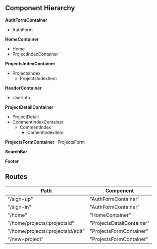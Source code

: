 ## Component Hierarchy

**AuthFormContainer**
 - AuthForm

**HomeContainer**
  - Home
  - ProjectIndexContainer

**ProjectsIndexContainer**
  - ProjectsIndex
    + ProjectsIndexItem

**HeaderContainer**
  - UserInfo

**ProjectDetailContainer**
  - ProjectDetail
  - CommentIndexContainer
    + CommentIndex
      - ComentIndexItem

**ProjectsFormContainer**
  -ProjectsForm

**SearchBar**

**Footer**


## Routes

|Path   | Component   |
|-------|-------------|
| "/sign-up" | "AuthFormContainer" |
| "/sign-in" | "AuthFormContainer" |
| "/home"    | "HomeContainer"     |
| "/home/projects/:projectsId" | "ProjectsDetailContainer" |
| "/home/projects/:projectsId/edit" | "ProjectsFormContainer" |
| "/new-project" | "ProjectsFormContainer" |
